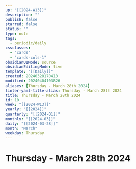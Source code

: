 ```yaml
---
up: "[[2024-W13]]"
description: ""
publish: false
starred: false
status: ""
type: note
tags:
  - periodic/daily
cssclasses:
  - "cards"
  - "cards-cols-1"
obsidianUIMode: source
obsidianEditingMode: live
template: "[[Daily]]"
created: 20240328170413
modified: 20240404103826
aliases: [Thursday - March 28th 2024]
linter-yaml-title-alias: Thursday - March 28th 2024
title: Thursday - March 28th 2024
id: 10
week: "[[2024-W13]]"
yearly: "[[2024]]"
quarterly: "[[2024-Q1]]"
monthly: "[[2024-03]]"
daily: "[[2024-03-28]]"
month: "March"
weekday: Thursday
---
```


# Thursday - March 28th 2024
